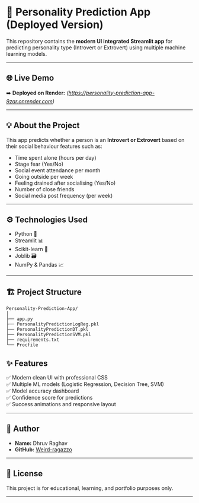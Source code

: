 # 🔮 Personality Prediction App (Deployed Version)

This repository contains the **modern UI integrated Streamlit app** for predicting personality type (Introvert or Extrovert) using multiple machine learning models.

---

## 🌐 **Live Demo**

➡️ **Deployed on Render:** *(https://personality-prediction-app-9zar.onrender.com)*

---

## 💡 **About the Project**

This app predicts whether a person is an **Introvert or Extrovert** based on their social behaviour features such as:

- Time spent alone (hours per day)
- Stage fear (Yes/No)
- Social event attendance per month
- Going outside per week
- Feeling drained after socialising (Yes/No)
- Number of close friends
- Social media post frequency (per week)

---

## ⚙️ **Technologies Used**

- Python 🐍
- Streamlit 📊
- Scikit-learn 🤖
- Joblib 🗃️
- NumPy & Pandas 📈

---

## 🏗️ **Project Structure**

```
Personality-Prediction-App/
│
├── app.py
├── PersonalityPredictionLogReg.pkl
├── PersonalityPredictionDT.pkl
├── PersonalityPredictionSVM.pkl
├── requirements.txt
└── Procfile
```

## ✨ **Features**

✅ Modern clean UI with professional CSS  
✅ Multiple ML models (Logistic Regression, Decision Tree, SVM)  
✅ Model accuracy dashboard  
✅ Confidence score for predictions  
✅ Success animations and responsive layout

---

## 👤 **Author**

- **Name:** Dhruv Raghav
- **GitHub:** [Weird-ragazzo](https://github.com/Weird-ragazzo)

---

## 📄 **License**

This project is for educational, learning, and portfolio purposes only.

---

